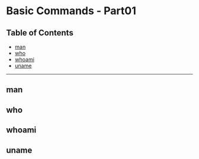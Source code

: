 # Basic Commands - Part01

## Table of Contents

- [man](#man)
- [who](#man)
- [whoami](#man)
- [uname](#man)

-----

## man

## who

## whoami

## uname
